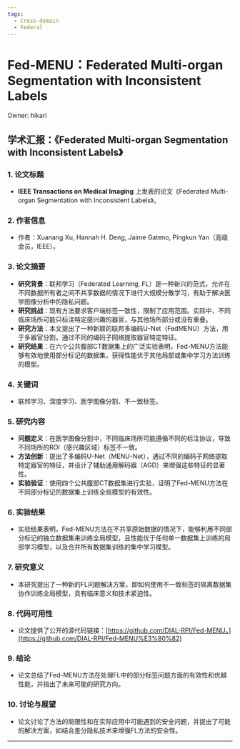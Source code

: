 ```yaml
---
tags:
  - Cross-domain
  - Federal
---
```


# Fed-MENU：Federated Multi-organ Segmentation with Inconsistent Labels

Owner: hikari

## 学术汇报：《Federated Multi-organ Segmentation with Inconsistent Labels》

### 1. 论文标题

- **IEEE Transactions on Medical Imaging** 上发表的论文《Federated Multi-organ Segmentation with Inconsistent Labels》。

### 2. 作者信息

- 作者：Xuanang Xu, Hannah H. Deng, Jaime Gateno, Pingkun Yan（高级会员，IEEE）。

### 3. 论文摘要

- **研究背景**：联邦学习（Federated Learning, FL）是一种新兴的范式，允许在不同数据所有者之间不共享数据的情况下进行大规模分散学习，有助于解决医学图像分析中的隐私问题。
- **研究挑战**：现有方法要求客户端标签一致性，限制了应用范围。实际中，不同临床场所可能只标注特定感兴趣的器官，与其他场所部分或没有重叠。
- **研究方法**：本文提出了一种新颖的联邦多编码U-Net（FedMENU）方法，用于多器官分割，通过不同的编码子网络提取器官特定特征。
- **研究结果**：在六个公共腹部CT数据集上的广泛实验表明，Fed-MENU方法能够有效地使用部分标记的数据集，获得性能优于其他局部或集中学习方法训练的模型。

### 4. 关键词

- 联邦学习、深度学习、医学图像分割、不一致标签。

### 5. 研究内容

- **问题定义**：在医学图像分割中，不同临床场所可能遵循不同的标注协议，导致不同场所的ROI（感兴趣区域）标签不一致。
- **方法创新**：提出了多编码U-Net（MENU-Net），通过不同的编码子网络提取特定器官的特征，并设计了辅助通用解码器（AGD）来增强这些特征的显著性。
- **实验验证**：使用四个公共腹部CT数据集进行实验，证明了Fed-MENU方法在不同部分标记的数据集上训练全局模型的有效性。

### 6. 实验结果

- 实验结果表明，Fed-MENU方法在不共享原始数据的情况下，能够利用不同部分标记的独立数据集来训练全局模型，且性能优于任何单一数据集上训练的局部学习模型，以及合并所有数据集训练的集中学习模型。

### 7. 研究意义

- 本研究提出了一种新的FL问题解决方案，即如何使用不一致标签的隔离数据集协作训练全局模型，具有临床意义和技术紧迫性。

### 8. 代码可用性

- 论文提供了公开的源代码链接：[https://github.com/DIAL-RPI/Fed-MENU。](https://github.com/DIAL-RPI/Fed-MENU%E3%80%82)

### 9. 结论

- 论文总结了Fed-MENU方法在处理FL中的部分标签问题方面的有效性和优越性能，并指出了未来可能的研究方向。

### 10. 讨论与展望

- 论文讨论了方法的局限性和在实际应用中可能遇到的安全问题，并提出了可能的解决方案，如结合差分隐私技术来增强FL方法的安全性。

---